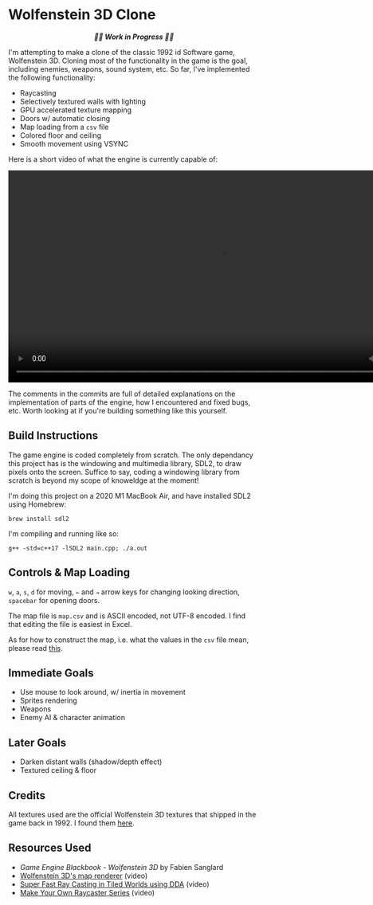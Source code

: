 # Wolfenstein 3D Clone

<p align="center"><b><i>
🚧🚧  Work in Progress  🚧🚧
</i></b></p>

I'm attempting to make a clone of the classic 1992 id Software game, Wolfenstein 3D. Cloning most of the functionality in the game is the goal, including enemies, weapons, sound system, etc. So far, I've implemented the following functionality:
- Raycasting
- Selectively textured walls with lighting
- GPU accelerated texture mapping
- Doors w/ automatic closing
- Map loading from a `csv` file
- Colored floor and ceiling
- Smooth movement using VSYNC

Here is a short video of what the engine is currently capable of:

<div align="center">
  <video src="https://user-images.githubusercontent.com/25702188/202889868-aaf94b6c-2f61-49ab-953b-47d9a08fc103.mp4" width=852/>
</div>

The comments in the commits are full of detailed explanations on the implementation of parts of the engine, how I encountered and fixed bugs, etc. Worth looking at if you're building something like this yourself.

## Build Instructions
The game engine is coded completely from scratch. The only dependancy this project has is the windowing and multimedia library, SDL2, to draw pixels onto the screen. Suffice to say, coding a windowing library from scratch is beyond my scope of knoweldge at the moment!

I'm doing this project on a 2020 M1 MacBook Air, and have installed SDL2 using Homebrew:
```
brew install sdl2
```
I'm compiling and running like so:
```
g++ -std=c++17 -lSDL2 main.cpp; ./a.out
```
## Controls & Map Loading
`w`, `a`, `s`, `d` for moving, `←` and `→` arrow keys for changing looking direction, `spacebar` for opening doors.

The map file is `map.csv` and is ASCII encoded, not UTF-8 encoded. I find that editing the file is easiest in Excel.

As for how to construct the map, i.e. what the values in the `csv` file mean, please read [this](https://github.com/e6quisitory/wolf3d-clone/commit/3f9f9e308629098a29df2e3ec8103fddd3fc51c0#commitcomment-88618626).

## Immediate Goals
- Use mouse to look around, w/ inertia in movement
- Sprites rendering
- Weapons
- Enemy AI & character animation

## Later Goals
- Darken distant walls (shadow/depth effect)
- Textured ceiling & floor

## Credits
All textures used are the official Wolfenstein 3D textures that shipped in the game back in 1992. I found them [here](https://www.textures-resource.com/pc_computer/wolf3d/texture/1375/).

## Resources Used
- _Game Engine Blackbook - Wolfenstein 3D_ by Fabien Sanglard
- [Wolfenstein 3D's map renderer](https://www.youtube.com/watch?v=eOCQfxRQ2pY) (video)
- [Super Fast Ray Casting in Tiled Worlds using DDA](https://www.youtube.com/watch?v=NbSee-XM7WA) (video)
- [Make Your Own Raycaster Series](https://www.youtube.com/watch?v=gYRrGTC7GtA) (video)
